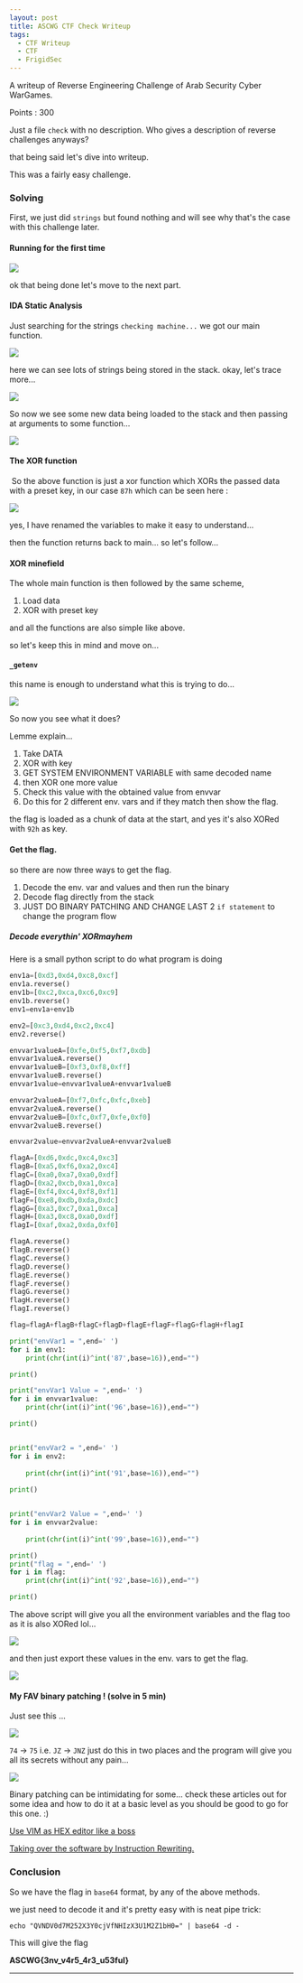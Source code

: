 ```yaml
---
layout: post
title: ASCWG CTF Check Writeup  
tags:
  - CTF Writeup
  - CTF
  - FrigidSec
---
```


<div class="message">
A writeup of Reverse Engineering Challenge of Arab Security Cyber WarGames.

Points : 300
</div>

Just a file `check` with no description. Who gives a description of reverse challenges anyways?

that being said let's dive into writeup.

This was a fairly easy challenge.
<!--more-->
### Solving

First, we just did `strings` but found nothing and will see why that's the case with this challenge later.

#### Running for the first time

![](/assets/images/check/1.png)

ok that being done let's move to the next part.

#### IDA Static Analysis

Just searching for the strings `checking machine...` we got our main function.


![](/assets/images/check/2.png)

here we can see lots of strings being stored in the stack. okay, let's trace more...


![](/assets/images/check/3.png)

So now we see some new data being loaded to the stack and then passing at arguments to some function...


![](/assets/images/check/4.png)

#### The XOR function
![]()
So the above function is just a xor function which XORs the passed data with a preset key, in our case `87h` which can be seen here :


![](/assets/images/check/5.png)

yes, I have renamed the variables to make it easy to understand...

then the function returns back to main... so let's follow...

#### XOR minefield
The whole main function is then followed by the same scheme,

1. Load data
2. XOR with preset key 

and all the functions are also simple like above.

so let's keep this in mind and move on...

#### `_getenv` 
this name is enough to understand what this is trying to do...

![](/assets/images/check/6.png)

So now you see what it does?

Lemme explain...

1. Take DATA 
2. XOR with key 
3. GET SYSTEM ENVIRONMENT VARIABLE with same decoded name
4. then XOR one more value 
5. Check this value with the obtained value from envvar
6. Do this for 2 different env. vars and if they match then show the flag.

the flag is loaded as a chunk of data at the start, and yes it's also XORed with `92h` as key.

#### Get the flag.

so there are now three ways to get the flag.

1. Decode the env. var and values and then run the binary
2. Decode flag directly from the stack
3. JUST DO BINARY PATCHING AND CHANGE LAST 2 `if statement` to change the program flow

##### Decode everythin' XORmayhem

Here is a small python script to do what program is doing

```python
env1a=[0xd3,0xd4,0xc8,0xcf]
env1a.reverse()
env1b=[0xc2,0xca,0xc6,0xc9]
env1b.reverse()
env1=env1a+env1b

env2=[0xc3,0xd4,0xc2,0xc4]
env2.reverse()

envvar1valueA=[0xfe,0xf5,0xf7,0xdb]
envvar1valueA.reverse()
envvar1valueB=[0xf3,0xf8,0xff]
envvar1valueB.reverse()
envvar1value=envvar1valueA+envvar1valueB

envvar2valueA=[0xf7,0xfc,0xfc,0xeb]
envvar2valueA.reverse()
envvar2valueB=[0xfc,0xf7,0xfe,0xf0]
envvar2valueB.reverse()

envvar2value=envvar2valueA+envvar2valueB

flagA=[0xd6,0xdc,0xc4,0xc3]
flagB=[0xa5,0xf6,0xa2,0xc4]
flagC=[0xa0,0xa7,0xa0,0xdf]
flagD=[0xa2,0xcb,0xa1,0xca]
flagE=[0xf4,0xc4,0xf8,0xf1]
flagF=[0xe8,0xdb,0xda,0xdc]
flagG=[0xa3,0xc7,0xa1,0xca]
flagH=[0xa3,0xc8,0xa0,0xdf]
flagI=[0xaf,0xa2,0xda,0xf0]

flagA.reverse()
flagB.reverse()
flagC.reverse()
flagD.reverse()
flagE.reverse()
flagF.reverse()
flagG.reverse()
flagH.reverse()
flagI.reverse()

flag=flagA+flagB+flagC+flagD+flagE+flagF+flagG+flagH+flagI

print("envVar1 = ",end=' ')
for i in env1:
    print(chr(int(i)^int('87',base=16)),end="")

print()

print("envVar1 Value = ",end=' ')
for i in envvar1value:
    print(chr(int(i)^int('96',base=16)),end="")

print()


print("envVar2 = ",end=' ')
for i in env2:
    
    print(chr(int(i)^int('91',base=16)),end="")
    
print()


print("envVar2 Value = ",end=' ')
for i in envvar2value:
    
    print(chr(int(i)^int('99',base=16)),end="")

print()
print("flag = ",end=' ')
for i in flag:
    print(chr(int(i)^int('92',base=16)),end="")

print()
```
The above script will give you all the environment variables and the flag too as it is also XORed lol...


![](/assets/images/check/7.png)

and then just export these values in the env. vars to get the flag.

![](/assets/images/check/8.png)


#### My FAV binary patching ! (solve in 5 min)

Just see this ... 


![](/assets/images/check/9.png)

`74` -> `75` i.e. `JZ` -> `JNZ` just do this in two places and the program will give you all its secrets without any pain...


![](/assets/images/check/10.png)


Binary patching can be intimidating for some... check these articles out for some idea and how to do it at a basic level as you should be good to go for this one. :)

[Use VIM as HEX editor like a boss](https://saket-upadhyay.github.io/2020/08/16/use-VIM-as-HEX-Editor.html)

[Taking over the software by Instruction Rewriting.](https://saket-upadhyay.github.io/article/2019/11/25/Taking-over-a-software-by-Instruction-Rewriting.html)


### Conclusion 

So we have the flag in `base64` format, by any of the above methods.

we just need to decode it and it's pretty easy with is neat pipe trick:

`echo "QVNDV0d7M252X3Y0cjVfNHIzX3U1M2Z1bH0=" | base64 -d -` 

This will give the flag

**ASCWG{3nv\_v4r5\_4r3\_u53ful}**

---
